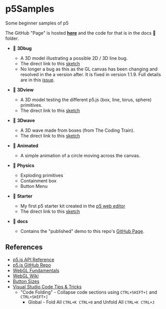 # p5Samples

Some beginner samples of p5

The GitHub "Page" is hosted **[here](https://spilledmilkcom.github.io/p5Samples/)** and the code for that is in the docs 📁 folder.

* 📁 **3Dbug**
  * A 3D model illustrating a possible 2D / 3D line bug.
  * The direct link to this [sketch](https://editor.p5js.org/SpilledMilkCOM/sketches/-fHjsQGQN)
  * No longer a bug as this as the GL canvas has been changing and resolved in the a version after.  It is fixed in version 1.1.9.
  Full details are in this [issue](https://github.com/processing/p5.js/issues/4722).

* 📁 **3Dview**
  * A 3D model testing the different p5.js (box, line, torus, sphere) primitives.
  * The direct link to this [sketch](https://editor.p5js.org/SpilledMilkCOM/sketches/N732bVsDQ)

* 📁 **3Dwave**
  * A 3D wave made from boxes (from The Coding Train).
  * The direct link to this [sketch](https://editor.p5js.org/SpilledMilkCOM/sketches/sGvWkvl86)

* 📁 **Animated**
  * A simple animation of a circle moving across the canvas.

* 📁 **Physics**
  * Exploding primitives
  * Containment box
  * Button Menu

* 📁 **Starter**
  * My first p5 starter kit created in the [p5 web editor](https://editor.p5js.org/)
  * The direct link to this [sketch](https://editor.p5js.org/SpilledMilkCOM/sketches/IvkGgnQJW)

* 📁 **docs**
  * Contains the "published" demo to this repo's [GitHub Page](https://spilledmilkcom.github.io/p5Samples/).

## References

* [p5.js API Reference](https://p5js.org/reference/)
* [p5.js GitHub Repo](https://github.com/processing/p5.js)
* [WebGL Fundamentals](https://webglfundamentals.org/)
* [WebGL Wiki](https://www.khronos.org/webgl/wiki/Main_Page)
* [Button Sizes](https://uxmovement.com/mobile/optimal-size-and-spacing-for-mobile-buttons/)
* [Visual Studio Code Tips & Tricks](https://code.visualstudio.com/docs/getstarted/tips-and-tricks)
  * "Code Folding" - Collapse code sections using `CTRL+SHIFT+[` and `CTRL+SHIFT+]`
    * Global - Fold All `CTRL+K CTRL+0` and Unfold All `CTRL+K CTRL+J`
